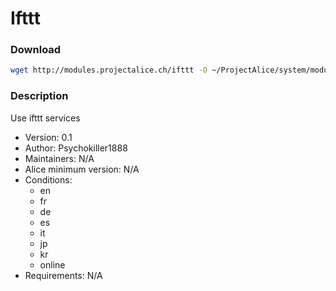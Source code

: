 # Ifttt

### Download
```bash
wget http://modules.projectalice.ch/ifttt -O ~/ProjectAlice/system/moduleInstallTickets/Ifttt.install
```

### Description
Use ifttt services

- Version: 0.1
- Author: Psychokiller1888
- Maintainers: N/A
- Alice minimum version: N/A
- Conditions:
  - en
  - fr
  - de
  - es
  - it
  - jp
  - kr
  - online
- Requirements: N/A
